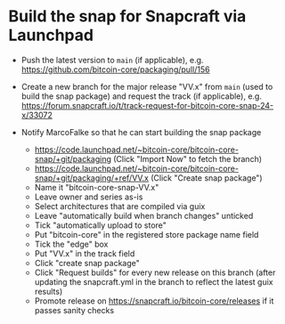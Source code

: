 # Build the snap for Snapcraft via Launchpad

- Push the latest version to `main` (if applicable), e.g. https://github.com/bitcoin-core/packaging/pull/156

- Create a new branch for the major release "VV.x" from `main` (used to build the snap package) and request the
  track (if applicable), e.g. https://forum.snapcraft.io/t/track-request-for-bitcoin-core-snap-24-x/33072

- Notify MarcoFalke so that he can start building the snap package

  - https://code.launchpad.net/~bitcoin-core/bitcoin-core-snap/+git/packaging (Click "Import Now" to fetch the branch)
  - https://code.launchpad.net/~bitcoin-core/bitcoin-core-snap/+git/packaging/+ref/VV.x (Click "Create snap package")
  - Name it "bitcoin-core-snap-VV.x"
  - Leave owner and series as-is
  - Select architectures that are compiled via guix
  - Leave "automatically build when branch changes" unticked
  - Tick "automatically upload to store"
  - Put "bitcoin-core" in the registered store package name field
  - Tick the "edge" box
  - Put "VV.x" in the track field
  - Click "create snap package"
  - Click "Request builds" for every new release on this branch (after updating the snapcraft.yml in the branch to reflect the latest guix results)
  - Promote release on https://snapcraft.io/bitcoin-core/releases if it passes sanity checks
